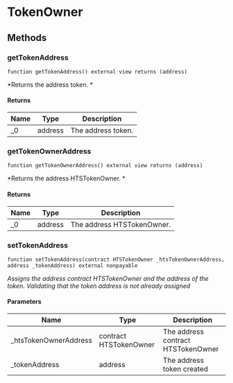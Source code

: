 # TokenOwner









## Methods

### getTokenAddress

```solidity
function getTokenAddress() external view returns (address)
```



*Returns the address token. *


#### Returns

| Name | Type | Description |
|---|---|---|
| _0 | address | The address token. |

### getTokenOwnerAddress

```solidity
function getTokenOwnerAddress() external view returns (address)
```



*Returns the address HTSTokenOwner. *


#### Returns

| Name | Type | Description |
|---|---|---|
| _0 | address | The address HTSTokenOwner. |

### setTokenAddress

```solidity
function setTokenAddress(contract HTSTokenOwner _htsTokenOwnerAddress, address _tokenAddress) external nonpayable
```



*Assigns the address contract HTSTokenOwner and the address of the token. Validating that the token address is not already assigned*

#### Parameters

| Name | Type | Description |
|---|---|---|
| _htsTokenOwnerAddress | contract HTSTokenOwner | The address contract HTSTokenOwner |
| _tokenAddress | address | The address token created |





